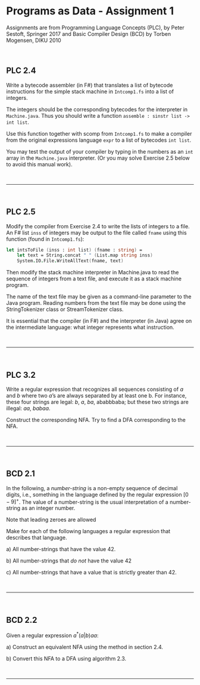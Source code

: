 # Programs as Data - Assignment 1

Assignments are from Programming Language Concepts (PLC), by Peter Sestoft, Springer 2017 and Basic Compiler Design (BCD) by Torben Mogensen, DIKU 2010

</br>

## PLC 2.4

Write a bytecode assembler (in F#) that translates a list of bytecode instructions for the simple stack machine in `Intcomp1.fs` into a list of integers.

The integers should be the corresponding bytecodes for the interpreter in `Machine.java`. Thus you should write a function `assemble : sinstr list -> int list`.

Use this function together with scomp from `Intcomp1.fs` to make a compiler from the original expressions language `expr` to a list of bytecodes `int list`.

You may test the output of your compiler by typing in the numbers as an `int` array in the `Machine.java` interpreter. (Or you may solve Exercise 2.5 below to avoid this manual work).

</br>

---

</br>

## PLC 2.5

Modify the compiler from Exercise 2.4 to write the lists of integers to
a file. An F# list `inss` of integers may be output to the file called `fname` using this function (found in `Intcomp1.fs`):

```fsharp
let intsToFile (inss : int list) (fname : string) =
    let text = String.concat " " (List.map string inss)
    System.IO.File.WriteAllText(fname, text)
```

Then modify the stack machine interpreter in Machine.java to read the sequence of integers from a text file, and execute it as a stack machine program.

The name of the text file may be given as a command-line parameter to the Java program. Reading numbers from the text file may be done using the StringTokenizer class or StreamTokenizer class.

It is essential that the compiler (in F#) and the interpreter (in Java) agree on the intermediate language: what integer represents what instruction.

</br>

---

</br>

## PLC 3.2

Write a regular expression that recognizes all sequences consisting of *a* and *b* where two *a*’s are always separated by at least one b. For instance, these four strings are legal: *b*, *a*, *ba*, ababbbaba; but these two strings are illegal: *aa*, *babaa*.

Construct the corresponding NFA. Try to find a DFA corresponding to the NFA.

</br>

---

</br>

## BCD 2.1

In the following, a *number-string* is a non-empty sequence of decimal digits, i.e., something in the language defined by the regular expression $[0-9]^+$. The value of a number-string is the usual interpretation of a number-string as an integer number.

Note that leading zeroes are allowed

Make for each of the following languages a regular expression that describes that language.

a) All number-strings that have the value 42.

b) All number-strings that *do not* have the value 42

c) All number-strings that have a value that is strictly greater than 42.

</br>

---

</br>

## BCD 2.2

Given a regular expression $a^*(a|b)aa$:

a) Construct an equivalent NFA using the method in section 2.4.

b) Convert this NFA to a DFA using algorithm 2.3.

</br>

---
